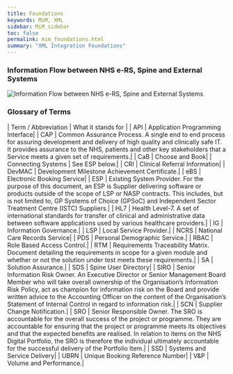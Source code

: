 ```yaml
---
title: Foundations
keywords: MiM, XML
sidebar: MiM_sidebar
toc: false
permalink: mim_foundations.html
summary: "XML Integration Foundations"
---
```


### Information Flow between NHS e-RS, Spine and External Systems ###

![Information Flow between NHS e-RS, Spine and External Systems](images/MiM.jpeg)

### Glossary of Terms ###
| Term / Abbreviation	| What it stands for |
| API | Application Programming Interface|
| CAP | Common Assurance Process.  A single end to end process for assuring development and delivery of high quality and clinically safe IT. It provides assurance to the NHS, patients and other key stakeholders that a Service meets a given set of requirements.|
| CaB | Choose and Book|
| Connecting Systems |	See ESP below.|
| CRI | Clinical Referral Information|
| DevMAC | Development Milestone Achievement Certificate.|
| eBS | Electronic Booking Service|
| ESP | Existing System Provider.  For the purpose of this document, an ESP is Supplier delivering software or products outside of the scope of LSP or NASP contracts.  This includes, but is not limited to, GP Systems of Choice (GPSoC) and Independent Sector Treatment Centre (ISTC) Suppliers.|
| HL7 | Health Level-7.  A set of international standards for transfer of clinical and administrative data between software applications used by various healthcare providers.|
| IG | Information Governance.|
| LSP | Local Service Provider.|
| NCRS | National Care Records Service|
| PDS | Personal Demographic Service.|
| RBAC | Role Based Access Control.|
| RTM | Requirements Traceability Matrix.  Document detailing the requirements in scope for a given module and whether or not the solution under test meets these requirements.|
| SA | Solution Assurance.|
| SDS | Spine User Directory|
| SIRO | Senior Information Risk Owner.  An Executive Director or Senior Management Board Member who will take overall ownership of the Organisation’s Information Risk Policy, act as champion for information risk on the Board and provide written advice to the Accounting Officer on the content of the Organisation’s Statement of Internal Control in regard to information risk.|
| SCN | Supplier Change Notification.|
| SRO | Senior Responsible Owner.  The SRO is accountable for the overall success of the project or programme.  They are accountable for ensuring that the project or programme meets its objectives and that the expected benefits are realised.  In relation to items on the NHS Digital Portfolio, the SRO is therefore the individual ultimately accountable for the successful delivery of the Portfolio Item.|
| SSD | Systems and Service Delivery|
| UBRN | Unique Booking Reference Number|
| V&P | Volume and Performance.|
